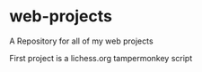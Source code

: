 # web-projects

A Repository for all of my web projects

First project is a lichess.org tampermonkey script
